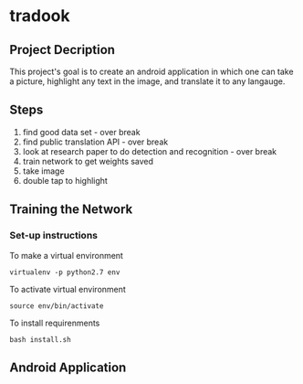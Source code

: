 # tradook

## Project Decription

This project's goal is to create an android application in which one can take a picture, highlight any text in the image, and translate it to any langauge.

## Steps

1. find good data set - over break
2. find public translation API - over break
3. look at research paper to do detection and recognition - over break
4. train network to get weights saved
5. take image
6. double tap to highlight

## Training the Network
### Set-up instructions
To make a virtual environment

    virtualenv -p python2.7 env
    
To activate virtual environment

    source env/bin/activate
    
To install requirenments

    bash install.sh

## Android Application
